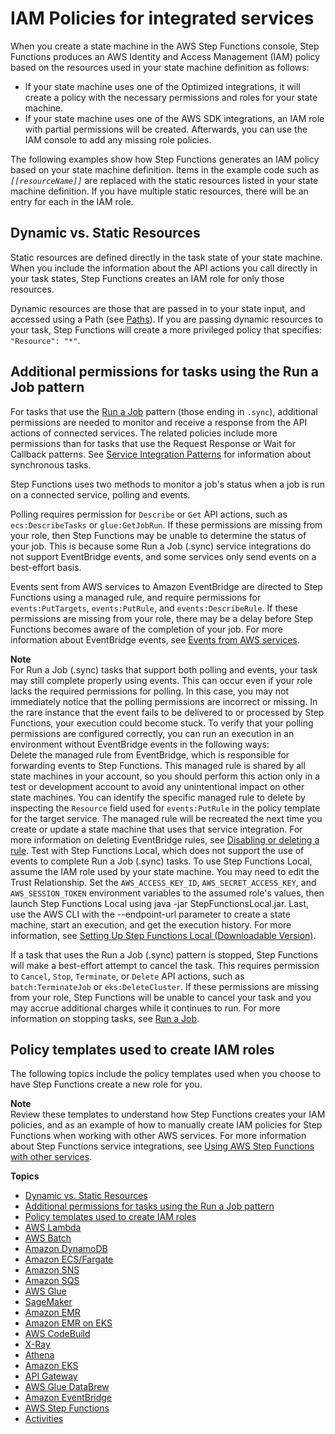 # IAM Policies for integrated services<a name="service-integration-iam-templates"></a>

When you create a state machine in the AWS Step Functions console, Step Functions produces an AWS Identity and Access Management \(IAM\) policy based on the resources used in your state machine definition as follows: 
+  If your state machine uses one of the Optimized integrations, it will create a policy with the necessary permissions and roles for your state machine\. 
+  If your state machine uses one of the AWS SDK integrations, an IAM role with partial permissions will be created\. Afterwards, you can use the IAM console to add any missing role policies\. 

The following examples show how Step Functions generates an IAM policy based on your state machine definition\. Items in the example code such as *`[[resourceName]]`* are replaced with the static resources listed in your state machine definition\. If you have multiple static resources, there will be an entry for each in the IAM role\.

## Dynamic vs\. Static Resources<a name="connect-iam-dynamic-static"></a>

Static resources are defined directly in the task state of your state machine\. When you include the information about the API actions you call directly in your task states, Step Functions creates an IAM role for only those resources\. 

Dynamic resources are those that are passed in to your state input, and accessed using a Path \(see [Paths](amazon-states-language-paths.md)\)\. If you are passing dynamic resources to your task, Step Functions will create a more privileged policy that specifies: `"Resource": "*"`\.

## Additional permissions for tasks using the Run a Job pattern<a name="connect-iam-sync-async"></a>

For tasks that use the [Run a Job](connect-to-resource.md#connect-sync) pattern \(those ending in `.sync`\), additional permissions are needed to monitor and receive a response from the API actions of connected services\. The related policies include more permissions than for tasks that use the Request Response or Wait for Callback patterns\. See [Service Integration Patterns](connect-to-resource.md) for information about synchronous tasks\.

Step Functions uses two methods to monitor a job's status when a job is run on a connected service, polling and events\. 

Polling requires permission for `Describe` or `Get` API actions, such as `ecs:DescribeTasks` or `glue:GetJobRun`\. If these permissions are missing from your role, then Step Functions may be unable to determine the status of your job\. This is because some Run a Job \(\.sync\) service integrations do not support EventBridge events, and some services only send events on a best\-effort basis\. 

Events sent from AWS services to Amazon EventBridge are directed to Step Functions using a managed rule, and require permissions for `events:PutTargets`, `events:PutRule`, and `events:DescribeRule`\. If these permissions are missing from your role, there may be a delay before Step Functions becomes aware of the completion of your job\. For more information about EventBridge events, see [Events from AWS services](https://docs.aws.amazon.com/eventbridge/latest/userguide/eb-service-event.html)\. 

**Note**  
For Run a Job \(\.sync\) tasks that support both polling and events, your task may still complete properly using events\. This can occur even if your role lacks the required permissions for polling\. In this case, you may not immediately notice that the polling permissions are incorrect or missing\. In the rare instance that the event fails to be delivered to or processed by Step Functions, your execution could become stuck\. To verify that your polling permissions are configured correctly, you can run an execution in an environment without EventBridge events in the following ways:   
 Delete the managed rule from EventBridge, which is responsible for forwarding events to Step Functions\. This managed rule is shared by all state machines in your account, so you should perform this action only in a test or development account to avoid any unintentional impact on other state machines\. You can identify the specific managed rule to delete by inspecting the `Resource` field used for `events:PutRule` in the policy template for the target service\. The managed rule will be recreated the next time you create or update a state machine that uses that service integration\. For more information on deleting EventBridge rules, see [Disabling or deleting a rule](https://docs.aws.amazon.com/eventbridge/latest/userguide/eb-delete-rule.html)\. 
 Test with Step Functions Local, which does not support the use of events to complete Run a Job \(\.sync\) tasks\. To use Step Functions Local, assume the IAM role used by your state machine\. You may need to edit the Trust Relationship\. Set the `AWS_ACCESS_KEY_ID`, `AWS_SECRET_ACCESS_KEY`, and `AWS_SESSION_TOKEN` environment variables to the assumed role's values, then launch Step Functions Local using java \-jar StepFunctionsLocal\.jar\. Last, use the AWS CLI with the \-\-endpoint\-url parameter to create a state machine, start an execution, and get the execution history\. For more information, see [Setting Up Step Functions Local \(Downloadable Version\)](sfn-local.md)\. 

If a task that uses the Run a Job \(\.sync\) pattern is stopped, Step Functions will make a best\-effort attempt to cancel the task\. This requires permission to `Cancel`, `Stop`, `Terminate`, or `Delete` API actions, such as `batch:TerminateJob` or `eks:DeleteCluster`\. If these permissions are missing from your role, Step Functions will be unable to cancel your task and you may accrue additional charges while it continues to run\. For more information on stopping tasks, see [Run a Job](connect-to-resource.md#connect-sync)\. 

## Policy templates used to create IAM roles<a name="connect-iam-topics"></a>

 The following topics include the policy templates used when you choose to have Step Functions create a new role for you\. 

**Note**  
Review these templates to understand how Step Functions creates your IAM policies, and as an example of how to manually create IAM policies for Step Functions when working with other AWS services\. For more information about Step Functions service integrations, see [Using AWS Step Functions with other services](concepts-service-integrations.md)\.

**Topics**
+ [Dynamic vs\. Static Resources](#connect-iam-dynamic-static)
+ [Additional permissions for tasks using the Run a Job pattern](#connect-iam-sync-async)
+ [Policy templates used to create IAM roles](#connect-iam-topics)
+ [AWS Lambda](lambda-iam.md)
+ [AWS Batch](batch-iam.md)
+ [Amazon DynamoDB](dynamo-iam.md)
+ [Amazon ECS/Fargate](ecs-iam.md)
+ [Amazon SNS](sns-iam.md)
+ [Amazon SQS](sqs-iam.md)
+ [AWS Glue](glue-iam.md)
+ [SageMaker](sagemaker-iam.md)
+ [Amazon EMR](emr-iam.md)
+ [Amazon EMR on EKS](emr-eks-iam.md)
+ [AWS CodeBuild](codebuild-iam.md)
+ [X\-Ray](xray-iam.md)
+ [Athena](athena-iam.md)
+ [Amazon EKS](eks-iam.md)
+ [API Gateway](api-gateway-iam.md)
+ [AWS Glue DataBrew](databrew-iam.md)
+ [Amazon EventBridge](eventbridge-iam.md)
+ [AWS Step Functions](stepfunctions-iam.md)
+ [Activities](activities-iam.md)